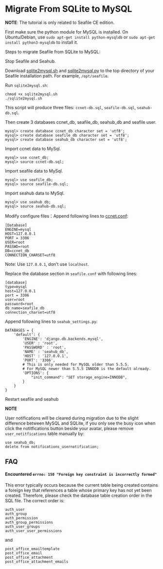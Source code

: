 # Migrate From SQLite to MySQL

**NOTE**: The tutorial is only related to Seafile CE edition.

First make sure the python module for MySQL is installed. On Ubuntu/Debian, use `sudo apt-get install python-mysqldb` or `sudo apt-get install python3-mysqldb` to install it.

Steps to migrate Seafile from SQLite to MySQL:

Stop Seafile and Seahub.

Download [sqlite2mysql.sh](https://raw.githubusercontent.com/haiwen/seahub/master/scripts/sqlite2mysql.sh) and [sqlite2mysql.py](https://raw.githubusercontent.com/haiwen/seahub/master/scripts/sqlite2mysql.py) to the top directory of your Seafile installation path. For example, `/opt/seafile`.

Run `sqlite2mysql.sh`:

```
chmod +x sqlite2mysql.sh
./sqlite2mysql.sh
```

This script will produce three files: `ccnet-db.sql`, `seafile-db.sql`, `seahub-db.sql`.

Then create 3 databases ccnet_db, seafile_db, seahub_db and seafile user.

```
mysql> create database ccnet_db character set = 'utf8';
mysql> create database seafile_db character set = 'utf8';
mysql> create database seahub_db character set = 'utf8';
```

Import ccnet data to MySql.

```
mysql> use ccnet_db;
mysql> source ccnet-db.sql;
```

Import seafile data to MySql.

```
mysql> use seafile_db;
mysql> source seafile-db.sql;
```

Import seahub data to MySql.

```
mysql> use seahub_db;
mysql> source seahub-db.sql;
```

Modify configure files：Append following lines to [ccnet.conf](../../config/seafile_config/ccnet-conf.md):

```
[Database]
ENGINE=mysql
HOST=127.0.0.1
PORT = 3306
USER=root
PASSWD=root
DB=ccnet_db
CONNECTION_CHARSET=utf8
```

Note: Use `127.0.0.1`, don't use `localhost`.

Replace the database section in `seafile.conf` with following lines:

```
[database]
type=mysql
host=127.0.0.1
port = 3306
user=root
password=root
db_name=seafile_db
connection_charset=utf8
```

Append following lines to `seahub_settings.py`:

```
DATABASES = {
    'default': {
        'ENGINE': 'django.db.backends.mysql',
        'USER' : 'root',
        'PASSWORD' : 'root',
        'NAME' : 'seahub_db',
        'HOST' : '127.0.0.1',
        'PORT': '3306',
        # This is only needed for MySQL older than 5.5.5.
        # For MySQL newer than 5.5.5 INNODB is the default already.
        'OPTIONS': {
            "init_command": "SET storage_engine=INNODB",
        }
    }
}
```

Restart seafile and seahub

**NOTE**

User notifications will be cleared during migration due to the slight difference between MySQL and SQLite, if you only see the busy icon when click the notitfications button beside your avatar, please remove `user_notitfications` table manually by:

```
use seahub_db;
delete from notifications_usernotification;
```

## FAQ

#### Encountered `errno: 150 "Foreign key constraint is incorrectly formed"`

This error typically occurs because the current table being created contains a foreign key that references a table whose primary key has not yet been created. Therefore, please check the database table creation order in the SQL file. The correct order is:

```
auth_user
auth_group
auth_permission
auth_group_permissions
auth_user_groups
auth_user_user_permissions
```
and
```
post_office_emailtemplate
post_office_email
post_office_attachment
post_office_attachment_emails
```
